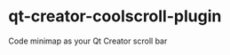 qt-creator-coolscroll-plugin
============================

Code minimap as your Qt Creator scroll bar